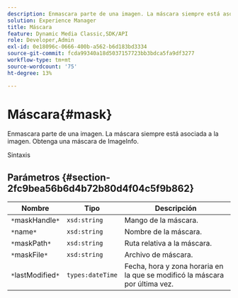```yaml
---
description: Enmascara parte de una imagen. La máscara siempre está asociada a la imagen. Obtenga una máscara de ImageInfo.
solution: Experience Manager
title: Máscara
feature: Dynamic Media Classic,SDK/API
role: Developer,Admin
exl-id: 0e18096c-0666-400b-a562-b6d183bd3334
source-git-commit: fcda99340a18d5037157723bb3bdca5fa9df3277
workflow-type: tm+mt
source-wordcount: '75'
ht-degree: 13%

---
```


# Máscara{#mask}

Enmascara parte de una imagen. La máscara siempre está asociada a la imagen. Obtenga una máscara de ImageInfo.

Sintaxis

## Parámetros {#section-2fc9bea56b6d4b72b80d4f04c5f9b862}

| Nombre | Tipo | Descripción |
|---|---|---|
| `*`maskHandle`*` | `xsd:string` | Mango de la máscara. |
| `*`name`*` | `xsd:string` | Nombre de la máscara. |
| `*`maskPath`*` | `xsd:string` | Ruta relativa a la máscara. |
| `*`maskFile`*` | `xsd:string` | Archivo de máscara. |
| `*`lastModified`*` | `types:dateTime` | Fecha, hora y zona horaria en la que se modificó la máscara por última vez. |
